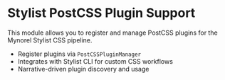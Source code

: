 # Stylist PostCSS Plugin Support

This module allows you to register and manage PostCSS plugins for the Mynorel Stylist CSS pipeline.

- Register plugins via `PostCSSPluginManager`
- Integrates with Stylist CLI for custom CSS workflows
- Narrative-driven plugin discovery and usage
